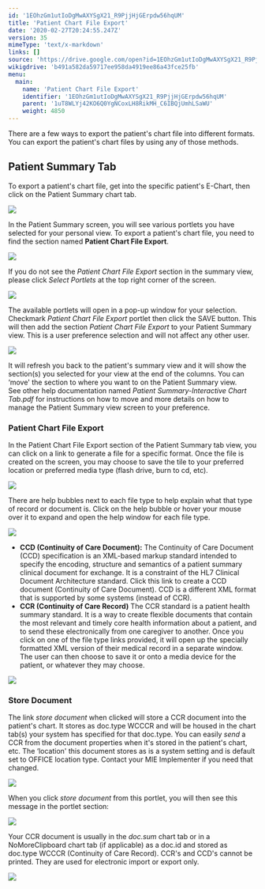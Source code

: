 ```yaml
---
id: '1EOhzGm1utIoDgMwAXYSgX21_R9PjjHjGErpdw56hqUM'
title: 'Patient Chart File Export'
date: '2020-02-27T20:24:55.247Z'
version: 35
mimeType: 'text/x-markdown'
links: []
source: 'https://drive.google.com/open?id=1EOhzGm1utIoDgMwAXYSgX21_R9PjjHjGErpdw56hqUM'
wikigdrive: 'b491a582da59717ee958da4919ee86a43fce25fb'
menu:
  main:
    name: 'Patient Chart File Export'
    identifier: '1EOhzGm1utIoDgMwAXYSgX21_R9PjjHjGErpdw56hqUM'
    parent: '1uT8WLYj42KO6Q0YgNCoxLH8RikMH_C6IBQjUmhLSaWU'
    weight: 4850
---
```

There are a few ways to export the patient's chart file into different formats. You can export the patient's chart files by using any of those methods.
  
## Patient Summary Tab  
  
To export a patient's chart file, get into the specific patient's E-Chart, then click on the Patient Summary chart tab.
  
![](../patient-chart-file-export.assets/e3548571b661aeff7315c043a82ae449.png)  

In the Patient Summary screen, you will see various portlets you have selected for your personal view. To export a patient's chart file, you need to find the section named **Patient Chart File Export**.
  
![](../patient-chart-file-export.assets/9a17d4af9c2f00302f7f03b932c512d8.png)  

If you do not see the *Patient Chart File Export* section in the summary view, please click *Select Portlets* at the top right corner of the screen.
  
![](../patient-chart-file-export.assets/e073c1e548e85fd7ce0e1ed081e00b22.png)  

The available portlets will open in a pop-up window for your selection. Checkmark *Patient Chart File Export* portlet then click the SAVE button. This will then add the section *Patient Chart File Export* to your Patient Summary view. This is a user preference selection and will not affect any other user.
  
![](../patient-chart-file-export.assets/133b600beaee9898e4bb00b054c004b5.png)  

It will refresh you back to the patient's summary view and it will show the section(s) you selected for your view at the end of the columns. You can ‘move' the section to where you want to on the Patient Summary view.  
See other help documentation named *Patient Summary-Interactive Chart Tab.pdf* for instructions on how to move and more details on how to manage the Patient Summary view screen to your preference.
  
### Patient Chart File Export  
  
In the Patient Chart File Export section of the Patient Summary tab view, you can click on a link to generate a file for a specific format. Once the file is created on the screen, you may choose to save the tile to your preferred location or preferred media type (flash drive, burn to cd, etc).
  
![](../patient-chart-file-export.assets/6b32f446ae07bf306a2910f19d973d4c.png)  

There are help bubbles next to each file type to help explain what that type of record or document is. Click on the help bubble or hover your mouse over it to expand and open the help window for each file type.
  
![](../patient-chart-file-export.assets/00af5e89959b7c137ae241a95bc0b083.png)  

* <strong>CCD (Continuity of Care Document):</strong> The Continuity of Care Document (CCD) specification is an XML-based markup standard intended to specify the encoding, structure and semantics of a patient summary clinical document for exchange. It is a constraint of the HL7 Clinical Document Architecture standard. Click this link to create a CCD document (Continuity of Care Document). CCD is a different XML format that is supported by some systems (instead of CCR).
* <strong>CCR (Continuity of Care Record)</strong> The CCR standard is a patient health summary standard. It is a way to create flexible documents that contain the most relevant and timely core health information about a patient, and to send these electronically from one caregiver to another.
Once you click on one of the file type links provided, it will open up the specially formatted XML version of their medical record in a separate window. The user can then choose to save it or onto a media device for the patient, or whatever they may choose.
  
![](../patient-chart-file-export.assets/bfe5596e2412e02f8f4bdede6bfd4636.png)  

  
### Store Document  
  
The link *store document* when clicked will store a CCR document into the patient's chart. It stores as doc.type WCCCR and will be housed in the chart tab(s) your system has specified for that doc.type. You can easily *send* a CCR from the document properties when it's stored in the patient's chart, etc. The ‘location' this document stores as is a system setting and is default set to OFFICE location type. Contact your MIE Implementer if you need that changed.
  
![](../patient-chart-file-export.assets/ba2a19ded03f3c6b0a9a2fc63f3d2800.png)  

When you click *store document* from this portlet, you will then see this message in the portlet section:
  
![](../patient-chart-file-export.assets/5f72b2c035089ba15a0eec1fe853d234.png)  

Your CCR document is usually in the *doc.sum* chart tab or in a NoMoreClipboard chart tab (if applicable) as a doc.id and stored as doc.type WCCCR (Continuity of Care Record). CCR's and CCD's cannot be printed. They are used for electronic import or export only.
  
![](../patient-chart-file-export.assets/da68a49e2103bfec833a8db657c853a6.png)  

